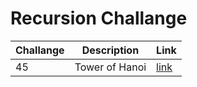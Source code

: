 # Recursion Challange

| Challange | Description | Link|
|--- |--- |--- |
| 45 | Tower of Hanoi | [link](45_tower_of_hanoi.c) |
